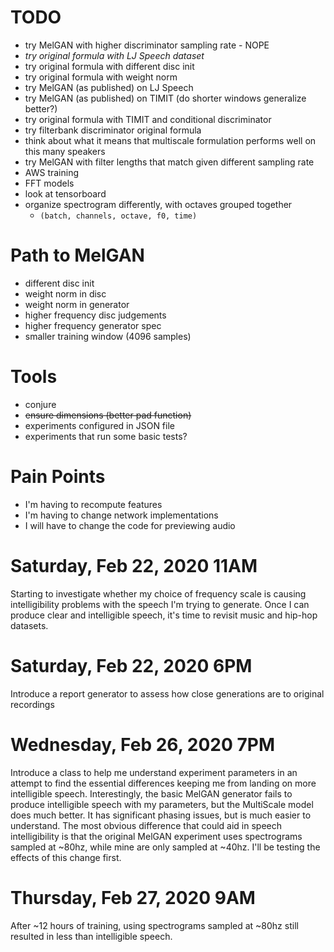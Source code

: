 # TODO
- try MelGAN with higher discriminator sampling rate - NOPE
- *try original formula with LJ Speech dataset*
- try original formula with different disc init
- try original formula with weight norm
- try MelGAN (as published) on LJ Speech
- try MelGAN (as published) on TIMIT (do shorter windows generalize better?)
- try original formula with TIMIT and conditional discriminator
- try filterbank discriminator original formula
- think about what it means that multiscale formulation performs well on 
    this many speakers
- try MelGAN with filter lengths that match given different sampling rate
- AWS training
- FFT models
- look at tensorboard
- organize spectrogram differently, with octaves grouped together
    - `(batch, channels, octave, f0, time)`

# Path to MelGAN
- different disc init
- weight norm in disc
- weight norm in generator
- higher frequency disc judgements
- higher frequency generator spec
- smaller training window (4096 samples)


# Tools
- conjure
- ~~ensure dimensions (better pad function)~~
- experiments configured in JSON file
- experiments that run some basic tests?


# Pain Points
- I'm having to recompute features
- I'm having to change network implementations
- I will have to change the code for previewing audio



# Saturday, Feb 22, 2020 11AM
Starting to investigate whether my choice of frequency scale is causing 
intelligibility problems with the speech I'm trying to generate.  Once I can 
produce clear and intelligible speech, it's time to revisit music and hip-hop 
datasets.

# Saturday, Feb 22, 2020 6PM
Introduce a report generator to assess how close generations are to original 
recordings

# Wednesday, Feb 26, 2020 7PM
Introduce a class to help me understand experiment parameters in an attempt to 
find the essential differences keeping me from landing on more intelligible 
speech.  Interestingly, the basic MelGAN generator fails to produce 
intelligible speech with my parameters, but the MultiScale model does much 
better.  It has significant phasing issues, but is much easier to understand.
The most obvious difference that could aid in speech intelligibility is that the
 original MelGAN experiment uses spectrograms sampled at ~80hz, while mine are
 only sampled at ~40hz.  I'll be testing the effects of this change first.

# Thursday, Feb 27, 2020 9AM
After ~12 hours of training, using spectrograms sampled at ~80hz still resulted
in less than intelligible speech.
